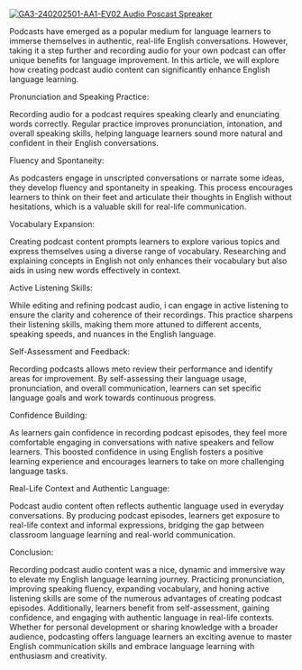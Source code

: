 
[![GA3-240202501-AA1-EV02 Audio Poscast Spreaker](https://widget.spreaker.com/player?episode_id=54162955&theme=light&playlist=false)](https://www.spreaker.com/user/12635481/ga3-240202501-aa1-ev02-audio-jhames-meji)

Podcasts have emerged as a popular medium for language learners to immerse themselves in authentic, real-life English conversations. However, taking it a step further and recording audio for your own podcast can offer unique benefits for language improvement. In this article, we will explore how creating podcast audio content can significantly enhance English language learning.

Pronunciation and Speaking Practice:

Recording audio for a podcast requires speaking clearly and enunciating words correctly. Regular practice improves pronunciation, intonation, and overall speaking skills, helping language learners sound more natural and confident in their English conversations.

Fluency and Spontaneity:

As podcasters engage in unscripted conversations or narrate some ideas, they develop fluency and spontaneity in speaking. This process encourages learners to think on their feet and articulate their thoughts in English without hesitations, which is a valuable skill for real-life communication.

Vocabulary Expansion:

Creating podcast content prompts learners to explore various topics and express themselves using a diverse range of vocabulary. Researching and explaining concepts in English not only enhances their vocabulary but also aids in using new words effectively in context.

Active Listening Skills:

While editing and refining podcast audio, i can engage in active listening to ensure the clarity and coherence of their recordings. This practice sharpens their listening skills, making them more attuned to different accents, speaking speeds, and nuances in the English language.

Self-Assessment and Feedback:

Recording podcasts allows meto review their performance and identify areas for improvement. By self-assessing their language usage, pronunciation, and overall communication, learners can set specific language goals and work towards continuous progress.

Confidence Building:

As learners gain confidence in recording podcast episodes, they feel more comfortable engaging in conversations with native speakers and fellow learners. This boosted confidence in using English fosters a positive learning experience and encourages learners to take on more challenging language tasks.

Real-Life Context and Authentic Language:

Podcast audio content often reflects authentic language used in everyday conversations. By producing podcast episodes, learners get exposure to real-life context and informal expressions, bridging the gap between classroom language learning and real-world communication.

Conclusion:

Recording podcast audio content was a nice, dynamic and immersive way to elevate my English language learning journey. Practicing pronunciation, improving speaking fluency, expanding vocabulary, and honing active listening skills are some of the numerous advantages of creating podcast episodes. Additionally, learners benefit from self-assessment, gaining confidence, and engaging with authentic language in real-life contexts. Whether for personal development or sharing knowledge with a broader audience, podcasting offers language learners an exciting avenue to master English communication skills and embrace language learning with enthusiasm and creativity.